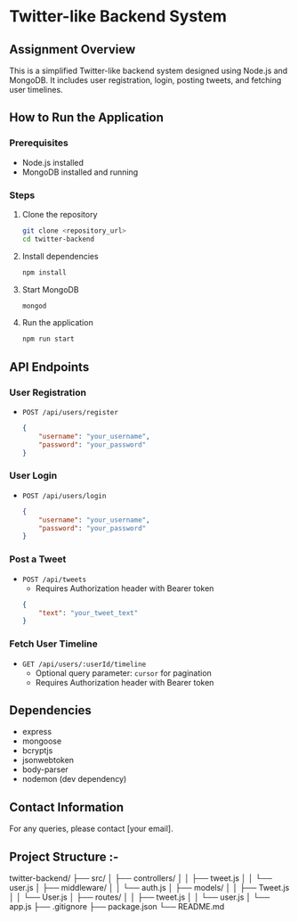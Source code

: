 # Twitter-like Backend System

## Assignment Overview
This is a simplified Twitter-like backend system designed using Node.js and MongoDB. It includes user registration, login, posting tweets, and fetching user timelines.

## How to Run the Application

### Prerequisites
- Node.js installed
- MongoDB installed and running

### Steps
1. Clone the repository
    ```bash
    git clone <repository_url>
    cd twitter-backend
    ```
2. Install dependencies
    ```bash
    npm install
    ```
3. Start MongoDB
    ```bash
    mongod
    ```
4. Run the application
    ```bash
    npm run start
    ```

## API Endpoints

### User Registration
- `POST /api/users/register`
    ```json
    {
        "username": "your_username",
        "password": "your_password"
    }
    ```

### User Login
- `POST /api/users/login`
    ```json
    {
        "username": "your_username",
        "password": "your_password"
    }
    ```

### Post a Tweet
- `POST /api/tweets`
    - Requires Authorization header with Bearer token
    ```json
    {
        "text": "your_tweet_text"
    }
    ```

### Fetch User Timeline
- `GET /api/users/:userId/timeline`
    - Optional query parameter: `cursor` for pagination
    - Requires Authorization header with Bearer token

## Dependencies
- express
- mongoose
- bcryptjs
- jsonwebtoken
- body-parser
- nodemon (dev dependency)

## Contact Information
For any queries, please contact [your email].

## Project Structure :- 
twitter-backend/
├── src/
│   ├── controllers/
│   │   ├── tweet.js
│   │   └── user.js
│   ├── middleware/
│   │   └── auth.js
│   ├── models/
│   │   ├── Tweet.js
│   │   └── User.js
│   ├── routes/
│   │   ├── tweet.js
│   │   └── user.js
│   └── app.js
├── .gitignore
├── package.json
└── README.md
